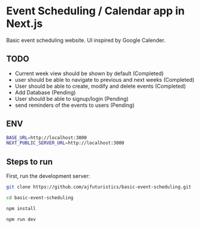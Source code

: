 # Event Scheduling / Calendar app in Next.js

Basic event scheduling website. UI inspired by Google Calender.

## TODO

- Current week view should be shown by default (Completed)
- user should be able to navigate to previous and next weeks (Completed)
- User should be able to create, modify and delete events (Completed)
- Add Database (Pending)
- User should be able to signup/login (Pending)
- send reminders of the events to users (Pending)

## ENV

```bash
BASE_URL=http://localhost:3000
NEXT_PUBLIC_SERVER_URL=http://localhost:3000
```

## Steps to run

First, run the development server:

```bash
git clone https://github.com/ajfuturistics/basic-event-scheduling.git

cd basic-event-scheduling

npm install

npm run dev
```
